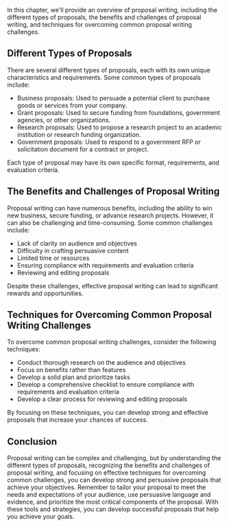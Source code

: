 
In this chapter, we'll provide an overview of proposal writing, including the different types of proposals, the benefits and challenges of proposal writing, and techniques for overcoming common proposal writing challenges.

Different Types of Proposals
----------------------------

There are several different types of proposals, each with its own unique characteristics and requirements. Some common types of proposals include:

* Business proposals: Used to persuade a potential client to purchase goods or services from your company.
* Grant proposals: Used to secure funding from foundations, government agencies, or other organizations.
* Research proposals: Used to propose a research project to an academic institution or research funding organization.
* Government proposals: Used to respond to a government RFP or solicitation document for a contract or project.

Each type of proposal may have its own specific format, requirements, and evaluation criteria.

The Benefits and Challenges of Proposal Writing
-----------------------------------------------

Proposal writing can have numerous benefits, including the ability to win new business, secure funding, or advance research projects. However, it can also be challenging and time-consuming. Some common challenges include:

* Lack of clarity on audience and objectives
* Difficulty in crafting persuasive content
* Limited time or resources
* Ensuring compliance with requirements and evaluation criteria
* Reviewing and editing proposals

Despite these challenges, effective proposal writing can lead to significant rewards and opportunities.

Techniques for Overcoming Common Proposal Writing Challenges
------------------------------------------------------------

To overcome common proposal writing challenges, consider the following techniques:

* Conduct thorough research on the audience and objectives
* Focus on benefits rather than features
* Develop a solid plan and prioritize tasks
* Develop a comprehensive checklist to ensure compliance with requirements and evaluation criteria
* Develop a clear process for reviewing and editing proposals

By focusing on these techniques, you can develop strong and effective proposals that increase your chances of success.

Conclusion
----------

Proposal writing can be complex and challenging, but by understanding the different types of proposals, recognizing the benefits and challenges of proposal writing, and focusing on effective techniques for overcoming common challenges, you can develop strong and persuasive proposals that achieve your objectives. Remember to tailor your proposal to meet the needs and expectations of your audience, use persuasive language and evidence, and prioritize the most critical components of the proposal. With these tools and strategies, you can develop successful proposals that help you achieve your goals.
